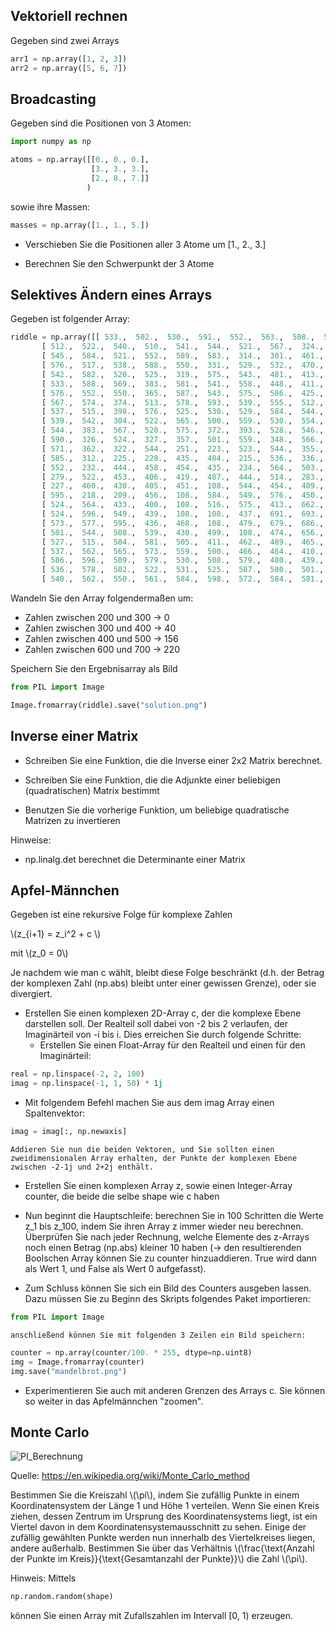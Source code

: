<!-- 
.. title: 8 - Übungen - 1.12.17
.. slug: numpy_uebungen
.. date: 2018-11-29 00:00:00 UTC+01:00
.. tags: mathjax
.. category: 
.. link: 
.. description: 
.. type: text
-->


## Vektoriell rechnen

Gegeben sind zwei Arrays

```python
arr1 = np.array([1, 2, 3])
arr2 = np.array([5, 6, 7])
```





## Broadcasting

Gegeben sind die Positionen von 3 Atomen:

```python
import numpy as np

atoms = np.array([[0., 0., 0.],
                  [3., 3., 3.],
                  [2., 8., 7.]]
                 )
```

sowie ihre Massen:

```python
masses = np.array([1., 1., 5.])
```

* Verschieben Sie die Positionen aller 3 Atome um [1., 2., 3.]

* Berechnen Sie den Schwerpunkt der 3 Atome

## Selektives Ändern eines Arrays

Gegeben ist folgender Array:

```python
riddle = np.array([[ 533.,  502.,  530.,  591.,  552.,  563.,  508.,  581.,  570.,  557.,  510.,  303.,  355.,  389.,  306.,  598.,  540.,  526.,  585.,  599.,  505.,  547.,  569.,  566.,  580.,  564.,  531.,  573.],
       [ 512.,  522.,  540.,  510.,  541.,  544.,  521.,  567.,  324.,  388.,  384.,  495.,  457.,  469.,  485.,  300.,  426.,  410.,  584.,  545.,  518.,  591.,  518.,  536.,  508.,  556.,  595.,  560.],
       [ 545.,  584.,  521.,  552.,  589.,  583.,  314.,  301.,  461.,  473.,  436.,  469.,  478.,  440.,  449.,  431.,  461.,  461.,  322.,  319.,  592.,  522.,  554.,  569.,  593.,  502.,  551.,  514.],
       [ 576.,  517.,  538.,  588.,  550.,  331.,  529.,  532.,  470.,  469.,  471.,  461.,  426.,  400.,  450.,  462.,  422.,  430.,  454.,  487.,  398.,  529.,  584.,  567.,  594.,  522.,  530.,  506.],
       [ 542.,  582.,  520.,  525.,  319.,  575.,  543.,  481.,  413.,  474.,  408.,  446.,  433.,  465.,  409.,  448.,  407.,  401.,  485.,  434.,  403.,  360.,  525.,  523.,  581.,  528.,  555.,  567.],
       [ 533.,  588.,  569.,  383.,  581.,  541.,  558.,  448.,  411.,  425.,  403.,  463.,  423.,  457.,  493.,  472.,  460.,  470.,  444.,  418.,  498.,  426.,  340.,  577.,  556.,  544.,  560.,  589.],
       [ 576.,  552.,  550.,  365.,  587.,  543.,  575.,  586.,  425.,  430.,  493.,  488.,  446.,  460.,  447.,  493.,  404.,  414.,  444.,  430.,  417.,  449.,  317.,  538.,  559.,  596.,  513.,  553.],
       [ 567.,  574.,  374.,  513.,  578.,  593.,  539.,  555.,  512.,  407.,  435.,  483.,  458.,  456.,  462.,  433.,  497.,  465.,  459.,  400.,  445.,  436.,  456.,  356.,  547.,  526.,  508.,  573.],
       [ 537.,  515.,  398.,  576.,  525.,  530.,  529.,  584.,  544.,  513.,  450.,  420.,  426.,  489.,  441.,  432.,  427.,  444.,  482.,  415.,  486.,  472.,  466.,  320.,  501.,  535.,  592.,  580.],
       [ 539.,  542.,  304.,  522.,  565.,  500.,  559.,  530.,  554.,  520.,  526.,  594.,  423.,  472.,  477.,  468.,  428.,  374.,  343.,  332.,  379.,  419.,  477.,  354.,  557.,  554.,  554.,  550.],
       [ 544.,  383.,  567.,  520.,  575.,  372.,  393.,  528.,  546.,  571.,  531.,  538.,  548.,  540.,  566.,  355.,  387.,  407.,  471.,  332.,  352.,  347.,  369.,  494.,  394.,  566.,  590.,  521.],
       [ 590.,  326.,  524.,  327.,  357.,  501.,  559.,  348.,  566.,  516.,  522.,  505.,  502.,  501.,  363.,  445.,  442.,  398.,  329.,  548.,  591.,  512.,  595.,  358.,  344.,  571.,  519.,  543.],
       [ 571.,  362.,  322.,  544.,  251.,  223.,  523.,  544.,  355.,  542.,  597.,  587.,  571.,  322.,  446.,  377.,  343.,  108.,  509.,  573.,  136.,  584.,  672.,  367.,  349.,  564.,  543.,  520.],
       [ 585.,  312.,  225.,  228.,  435.,  484.,  215.,  536.,  336.,  522.,  529.,  557.,  375.,  455.,  350.,  371.,  108.,  523.,  507.,  218.,  298.,  221.,  292.,  244.,  242.,  294.,  556.,  573.],
       [ 552.,  232.,  444.,  458.,  454.,  435.,  234.,  564.,  503.,  365.,  589.,  555.,  303.,  394.,  582.,  364.,  507.,  258.,  299.,  258.,  219.,  291.,  269.,  269.,  243.,  230.,  281.,  536.],
       [ 279.,  522.,  453.,  406.,  419.,  487.,  444.,  514.,  283.,  398.,  521.,  352.,  487.,  309.,  347.,  108.,  214.,  236.,  602.,  261.,  221.,  200.,  292.,  235.,  261.,  236.,  292.,  540.],
       [ 227.,  460.,  430.,  405.,  451.,  108.,  544.,  454.,  409.,  379.,  505.,  595.,  314.,  317.,  325.,  108.,  236.,  279.,  270.,  234.,  226.,  553.,  215.,  219.,  246.,  622.,  540.,  577.],
       [ 595.,  218.,  209.,  456.,  108.,  584.,  549.,  576.,  450.,  401.,  491.,  515.,  321.,  654.,  697.,  267.,  276.,  249.,  531.,  651.,  606.,  558.,  604.,  693.,  594.,  570.,  560.,  523.],
       [ 524.,  564.,  433.,  400.,  108.,  516.,  575.,  413.,  662.,  648.,  666.,  470.,  579.,  488.,  641.,  210.,  204.,  553.,  541.,  648.,  238.,  656.,  230.,  642.,  549.,  599.,  598.,  500.],
       [ 524.,  596.,  549.,  439.,  108.,  108.,  437.,  691.,  693.,  671.,  659.,  628.,  420.,  494.,  581.,  282.,  246.,  506.,  611.,  612.,  227.,  670.,  275.,  691.,  634.,  461.,  597.,  553.],
       [ 573.,  577.,  595.,  436.,  468.,  108.,  479.,  679.,  686.,  686.,  678.,  627.,  435.,  586.,  515.,  297.,  264.,  263.,  679.,  648.,  521.,  570.,  609.,  601.,  687.,  481.,  574.,  509.],
       [ 501.,  544.,  508.,  539.,  430.,  499.,  108.,  474.,  656.,  669.,  601.,  462.,  108.,  108.,  108.,  502.,  232.,  685.,  687.,  201.,  437.,  569.,  549.,  576.,  558.,  409.,  516.,  584.],
       [ 527.,  515.,  584.,  581.,  505.,  411.,  462.,  489.,  465.,  454.,  406.,  108.,  108.,  347.,  307.,  262.,  576.,  580.,  282.,  262.,  240.,  295.,  276.,  210.,  214.,  280.,  277.,  509.],
       [ 537.,  562.,  565.,  573.,  559.,  500.,  466.,  464.,  410.,  404.,  108.,  108.,  108.,  108.,  108.,  287.,  543.,  521.,  686.,  659.,  261.,  278.,  266.,  276.,  293.,  288.,  554.,  541.],
       [ 586.,  596.,  509.,  579.,  530.,  508.,  579.,  480.,  439.,  629.,  631.,  458.,  488.,  416.,  429.,  477.,  487.,  535.,  564.,  546.,  538.,  529.,  596.,  412.,  500.,  559.,  508.,  596.],
       [ 536.,  578.,  502.,  522.,  531.,  525.,  587.,  580.,  501.,  487.,  439.,  432.,  478.,  443.,  405.,  548.,  533.,  439.,  486.,  415.,  476.,  417.,  472.,  541.,  528.,  595.,  531.,  549.],
       [ 548.,  562.,  550.,  561.,  584.,  598.,  572.,  584.,  581.,  544.,  577.,  591.,  548.,  530.,  512.,  552.,  587.,  511.,  577.,  565.,  591.,  560.,  565.,  595.,  544.,  556.,  585.,  520.]])
```

Wandeln Sie den Array folgendermaßen um:

* Zahlen zwischen 200 und 300 -> 0
* Zahlen zwischen 300 und 400 -> 40
* Zahlen zwischen 400 und 500 -> 156
* Zahlen zwischen 600 und 700 -> 220

Speichern Sie den Ergebnisarray als Bild

```python
from PIL import Image

Image.fromarray(riddle).save("solution.png")
```


## Inverse einer Matrix

* Schreiben Sie eine Funktion, die die Inverse einer 2x2 Matrix berechnet.

* Schreiben Sie eine Funktion, die die Adjunkte einer beliebigen (quadratischen) Matrix bestimmt

* Benutzen Sie die vorherige Funktion, um beliebige quadratische Matrizen zu invertieren

Hinweise:

* np.linalg.det berechnet die Determinante einer Matrix


## Apfel-Männchen

Gegeben ist eine rekursive Folge für komplexe Zahlen


\\(z_{i+1} = z_i^2 + c \\)

mit \\(z_0 = 0\\)

Je nachdem wie man c wählt, bleibt diese Folge beschränkt (d.h. der Betrag der komplexen Zahl (np.abs) bleibt unter einer gewissen Grenze), oder sie divergiert.

* Erstellen Sie einen komplexen 2D-Array c, der die komplexe Ebene darstellen soll. Der Realteil soll dabei von -2 bis 2 verlaufen, der Imaginärteil von -i bis i.
 Dies erreichen Sie durch folgende Schritte:
  * Erstellen Sie einen Float-Array für den Realteil und einen für den Imaginärteil:
    
```python
real = np.linspace(-2, 2, 100)
imag = np.linspace(-1, 1, 50) * 1j
```

  * Mit folgendem Befehl machen Sie aus dem imag Array einen Spaltenvektor:
    
```python
imag = imag[:, np.newaxis]
```

    Addieren Sie nun die beiden Vektoren, und Sie sollten einen zweidimensionalen Array erhalten, der Punkte der komplexen Ebene zwischen -2-1j und 2+2j enthält.

  * Erstellen Sie einen komplexen Array z, sowie einen Integer-Array counter, die beide die selbe shape wie c haben

  * Nun beginnt die Hauptschleife: berechnen Sie in 100 Schritten die Werte z_1 bis z_100, indem Sie ihren Array z immer wieder neu berechnen. Überprüfen Sie nach jeder Rechnung, welche Elemente des z-Arrays noch einen Betrag (np.abs) kleiner 10 haben (-> den resultierenden Boolschen Array können Sie zu counter hinzuaddieren. True wird dann als Wert 1, und False als Wert 0 aufgefasst).

  * Zum Schluss können Sie sich ein Bild des Counters ausgeben lassen. Dazu müssen Sie zu Beginn des Skripts folgendes Paket importieren:
    
```python
from PIL import Image
```

    anschließend können Sie mit folgenden 3 Zeilen ein Bild speichern:

```python
counter = np.array(counter/100. * 255, dtype=np.uint8)
img = Image.fromarray(counter)
img.save("mandelbrot.png") 
```

   * Experimentieren Sie auch mit anderen Grenzen des Arrays c. Sie können so weiter in das Apfelmännchen "zoomen".

    
## Monte Carlo

![PI_Berechnung](https://upload.wikimedia.org/wikipedia/commons/8/84/Pi_30K.gif)

Quelle: https://en.wikipedia.org/wiki/Monte_Carlo_method

Bestimmen Sie die Kreiszahl \\(\pi\\), indem Sie zufällig Punkte in einem Koordinatensystem der Länge 1 und Höhe 1 verteilen. 
Wenn Sie einen Kreis ziehen, dessen Zentrum im Ursprung des Koordinatensystems liegt, ist ein Viertel davon in dem Koordinatensystemausschnitt zu sehen.
Einige der zufällig gewählten Punkte werden nun innerhalb des Viertelkreises liegen, andere außerhalb. 
Bestimmen Sie über das Verhältnis \\(\frac{\text{Anzahl der Punkte im Kreis}}{\text{Gesamtanzahl der Punkte}}\\) die Zahl \\(\pi\\). 

Hinweis: 
Mittels

```python
np.random.random(shape)
```

können Sie einen Array mit Zufallszahlen im Intervall [0, 1) erzeugen.
